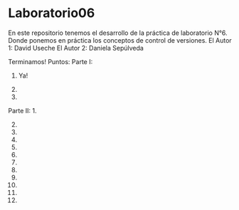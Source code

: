 # Laboratorio06
En este repositorio tenemos el desarrollo de la práctica de laboratorio N°6. Donde ponemos en práctica los conceptos de control de versiones.
El Autor 1: David Useche
El Autor 2: Daniela Sepúlveda

Terminamos!
Puntos: 
Parte I:
1. Ya!

2. 

3.
Parte II:
1.

2.

3.

4.

5.

6.

7.

8.

9.

10.

11.

12.
